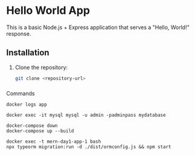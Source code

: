 # Hello World App

This is a basic Node.js + Express application that serves a "Hello, World!" response.

## Installation

1. Clone the repository:
   ```bash
   git clone <repository-url>

###
Commands

```
docker logs app
```

```
docker exec -it mysql mysql -u admin -padminpass mydatabase
```

```
docker-compose down
docker-compose up --build
```

```
docker exec -t mern-day1-app-1 bash
npx typeorm migration:run -d ./dist/ormconfig.js && npm start
```

